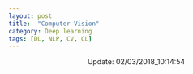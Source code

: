 ```yaml
---
layout: post
title:  "Computer Vision"
category: Deep learning
tags: [DL, NLP, CV, CL]
---
```






<center> Update: 02/03/2018_10:14:54</center>

  	

